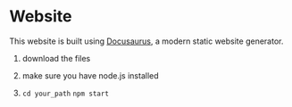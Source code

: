 # Website

This website is built using [Docusaurus](https://docusaurus.io/), a modern static website generator.

1. download the files

2. make sure you have node.js installed

3. ``
   cd your_path
   ``
   ``
   npm start
   ``

